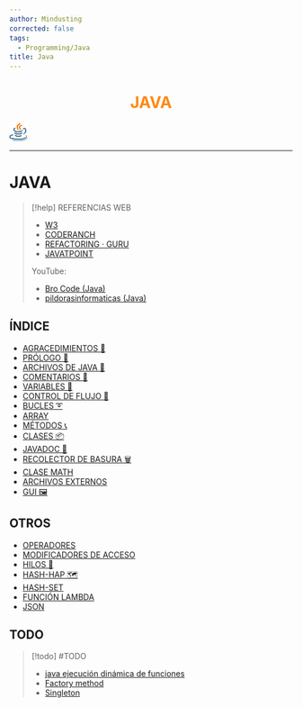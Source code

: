 ```yaml
---
author: Mindusting
corrected: false
tags:
  - Programming/Java
title: Java
---
```


<h1 align="center" style="color:#f81;">JAVA</h1>

![#logo](../img/java_logo.png)

---

# JAVA

> [!help] REFERENCIAS WEB
> - [W3](https://www.w3schools.com/java/default.asp)
> - [CODERANCH](https://coderanch.com/)
> - [REFACTORING · GURU](https://refactoring.guru/es/design-patterns/java)
> - [JAVATPOINT](https://www.javatpoint.com/java-tutorial)
>
> YouTube:
> - [Bro Code (Java)](https://youtube.com/playlist?list=PLZPZq0r_RZOMhCAyywfnYLlrjiVOkdAI1&feature=shared)
> - [pildorasinformaticas (Java)](https://youtube.com/playlist?list=PLU8oAlHdN5BktAXdEVCLUYzvDyqRQJ2lk&feature=shared)

## ÍNDICE

- [AGRACEDIMIENTOS 🎉](java_thanks_to.md)
- [PRÓLOGO 🧭](java_prologue.md)
- [ARCHIVOS DE JAVA 📄](java_files.md)
- [COMENTARIOS 💬](java_comments.md)
- [VARIABLES 💾](java_variable.md)
- [CONTROL DE FLUJO 🚦](java_control_flow.md)
- [BUCLES ➰](java_loop.md)
- [ARRAY](java_array.md)
- [MÉTODOS 📞](java_method.md)
- [CLASES 📦](java_class.md)
- [JAVADOC 📙](java_doc.md)
- [RECOLECTOR DE BASURA 🗑](java_garbage_collector.md)
- [CLASE MATH](java_math.md)
- [ARCHIVOS EXTERNOS](java_file_manager.md)
- [GUI 🖼](java_gui.md)

## OTROS

- [OPERADORES](java_operators.md)
- [MODIFICADORES DE ACCESO](java_access_modifiers.md)
- [HILOS 🧵](java_threads.md)
- [HASH-HAP 🗺️](java_hash_map.md)
- [HASH-SET](java_hash_set.md)
- [FUNCIÓN LAMBDA](java_lambda.md)
- [JSON](java_json.md)

## TODO

> [!todo] #TODO
> - [java ejecución dinámica de funciones](http://delphiaccess.com/foros/index.php/articulos/java/855-ejecutar-de-forma-din%C3%A1mica-un-m%C3%A9todo-de-un-objeto-dado)
> - [Factory method](https://refactoring.guru/es/design-patterns/factory-method/java/example)
> - [Singleton](https://refactoring.guru/es/design-patterns/singleton)
